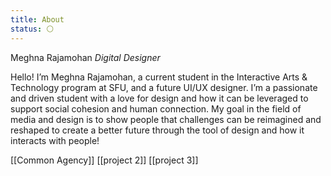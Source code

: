 ```yaml
---
title: About 
status: ⚪
---
```


Meghna Rajamohan
*Digital Designer*

Hello! I’m Meghna Rajamohan, a current student in the Interactive Arts & Technology program at SFU, and a future UI/UX designer. I’m a passionate and driven student with a love for design and how it can be leveraged to support social cohesion and human connection. My goal in the field of media and design is to show people that challenges can be reimagined and reshaped to create a better future through the tool of design and how it interacts with people!

[[Common Agency]] [[project 2]] [[project 3]]